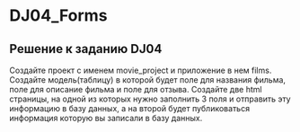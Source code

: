 # DJ04_Forms
## Решение к заданию DJ04
Создайте проект с именем movie_project и приложение в нем films.   
Создайте модель(таблицу) в которой будет поле для названия 
фильма, поле для описание фильма и поле для отзыва. Создайте две html страницы, на одной из которых нужно заполнить 3 поля и отправить эту информацию в базу данных, а на второй будет публиковаться информация которую вы записали в базу данных.
